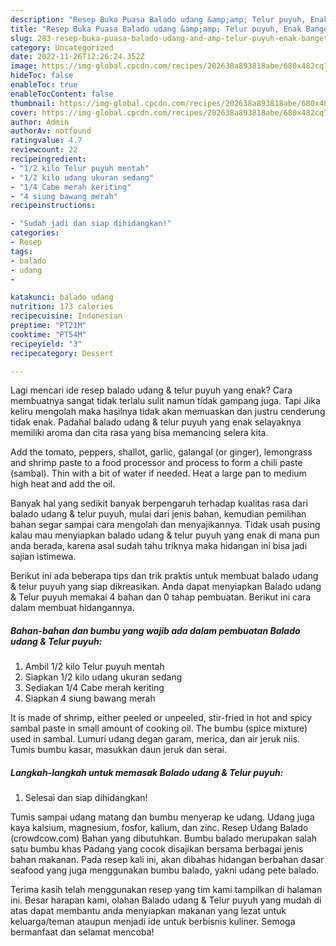 ```yaml
---
description: "Resep Buka Puasa Balado udang &amp;amp; Telur puyuh, Enak Banget"
title: "Resep Buka Puasa Balado udang &amp;amp; Telur puyuh, Enak Banget"
slug: 283-resep-buka-puasa-balado-udang-and-amp-telur-puyuh-enak-banget
category: Uncategorized
date: 2022-11-26T12:26:24.352Z
image: https://img-global.cpcdn.com/recipes/202638a893818abe/680x482cq70/balado-udang-telur-puyuh-foto-resep-utama.jpg
hideToc: false
enableToc: true
enableTocContent: false
thumbnail: https://img-global.cpcdn.com/recipes/202638a893818abe/680x482cq70/balado-udang-telur-puyuh-foto-resep-utama.jpg
cover: https://img-global.cpcdn.com/recipes/202638a893818abe/680x482cq70/balado-udang-telur-puyuh-foto-resep-utama.jpg
author: Admin
authorAv: notfound
ratingvalue: 4.7
reviewcount: 22
recipeingredient:
- "1/2 kilo Telur puyuh mentah"
- "1/2 kilo udang ukuran sedang"
- "1/4 Cabe merah keriting"
- "4 siung bawang merah"
recipeinstructions:

- "Sudah jadi dan siap dihidangkan!"
categories:
- Resep
tags:
- balado
- udang
- 

katakunci: balado udang  
nutrition: 173 calories
recipecuisine: Indonesian
preptime: "PT21M"
cooktime: "PT54M"
recipeyield: "3"
recipecategory: Dessert

---
```



Lagi mencari ide resep balado udang &amp; telur puyuh yang enak? Cara membuatnya sangat tidak terlalu sulit namun tidak gampang juga. Tapi Jika keliru mengolah maka hasilnya tidak akan memuaskan dan justru cenderung tidak enak. Padahal balado udang &amp; telur puyuh yang enak selayaknya memiliki aroma dan cita rasa yang bisa memancing selera kita.


Add the tomato, peppers, shallot, garlic, galangal (or ginger), lemongrass and shrimp paste to a food processor and process to form a chili paste (sambal). Thin with a bit of water if needed. Heat a large pan to medium high heat and add the oil.

Banyak hal yang sedikit banyak berpengaruh terhadap kualitas rasa dari balado udang &amp; telur puyuh, mulai dari jenis bahan, kemudian pemilihan bahan segar sampai cara mengolah dan menyajikannya. Tidak usah pusing kalau mau menyiapkan balado udang &amp; telur puyuh yang enak di mana pun anda berada, karena asal sudah tahu triknya maka hidangan ini bisa jadi sajian istimewa.


Berikut ini ada beberapa tips dan trik praktis untuk membuat balado udang &amp; telur puyuh yang siap dikreasikan. Anda dapat menyiapkan Balado udang &amp; Telur puyuh memakai 4 bahan dan 0 tahap pembuatan. Berikut ini cara dalam membuat hidangannya.

<!--inarticleads1-->

##### Bahan-bahan dan bumbu yang wajib ada dalam pembuatan Balado udang &amp; Telur puyuh:

1. Ambil 1/2 kilo Telur puyuh mentah
1. Siapkan 1/2 kilo udang ukuran sedang
1. Sediakan 1/4 Cabe merah keriting
1. Siapkan 4 siung bawang merah


It is made of shrimp, either peeled or unpeeled, stir-fried in hot and spicy sambal paste in small amount of cooking oil. The bumbu (spice mixture) used in sambal. Lumuri udang degan garam, merica, dan air jeruk niis. Tumis bumbu kasar, masukkan daun jeruk dan serai. 

<!--inarticleads2-->

##### Langkah-langkah untuk memasak Balado udang &amp; Telur puyuh:


1. Selesai dan siap dihidangkan!

Tumis sampai udang matang dan bumbu menyerap ke udang. Udang juga kaya kalsium, magnesium, fosfor, kalium, dan zinc. Resep Udang Balado (crowdcow.com) Bahan yang dibutuhkan. Bumbu balado merupakan salah satu bumbu khas Padang yang cocok disajikan bersama berbagai jenis bahan makanan. Pada resep kali ini, akan dibahas hidangan berbahan dasar seafood yang juga menggunakan bumbu balado, yakni udang pete balado. 

Terima kasih telah menggunakan resep yang tim kami tampilkan di halaman ini. Besar harapan kami, olahan Balado udang &amp; Telur puyuh yang mudah di atas dapat membantu anda menyiapkan makanan yang lezat untuk keluarga/teman ataupun menjadi ide untuk berbisnis kuliner. Semoga bermanfaat dan selamat mencoba!
